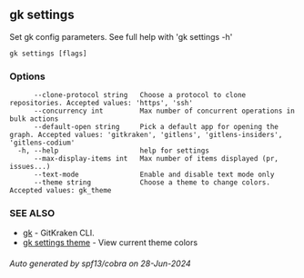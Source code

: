 ## gk settings

Set gk config parameters. See full help with 'gk settings -h'

```
gk settings [flags]
```

### Options

```
      --clone-protocol string   Choose a protocol to clone repositories. Accepted values: 'https', 'ssh'
      --concurrency int         Max number of concurrent operations in bulk actions
      --default-open string     Pick a default app for opening the graph. Accepted values: 'gitkraken', 'gitlens', 'gitlens-insiders', 'gitlens-codium'
  -h, --help                    help for settings
      --max-display-items int   Max number of items displayed (pr, issues...)
      --text-mode               Enable and disable text mode only
      --theme string            Choose a theme to change colors. Accepted values: gk_theme
```

### SEE ALSO

* [gk](gk.md)	 - GitKraken CLI.
* [gk settings theme](gk_settings_theme.md)	 - View current theme colors

###### Auto generated by spf13/cobra on 28-Jun-2024
